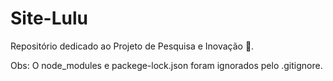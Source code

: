 # Site-Lulu
Repositório dedicado ao Projeto de Pesquisa e Inovação 🧡.

Obs: O node_modules e packege-lock.json foram ignorados pelo .gitignore.
